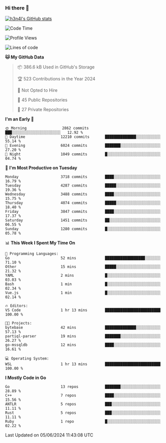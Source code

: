 ### Hi there 👋

[![h3n4l's GitHub stats](https://github-readme-stats.vercel.app/api?username=h3n4l&count_private=true&show_icons=true&theme=radical)](https://github.com/h3n4l/github-readme-stats)

<!--START_SECTION:waka-->
![Code Time](http://img.shields.io/badge/Code%20Time-1%2C872%20hrs%2010%20mins-blue)

![Profile Views](http://img.shields.io/badge/Profile%20Views-0-blue)

![Lines of code](https://img.shields.io/badge/From%20Hello%20World%20I%27ve%20Written-9.1%20million%20lines%20of%20code-blue)

**🐱 My GitHub Data** 

> 📦 386.6 kB Used in GitHub's Storage 
 > 
> 🏆 523 Contributions in the Year 2024
 > 
> 🚫 Not Opted to Hire
 > 
> 📜 45 Public Repositories 
 > 
> 🔑 27 Private Repositories 
 > 
**I'm an Early 🐤** 

```text
🌞 Morning                2862 commits        ███░░░░░░░░░░░░░░░░░░░░░░   12.92 % 
🌆 Daytime                12210 commits       ██████████████░░░░░░░░░░░   55.14 % 
🌃 Evening                6024 commits        ███████░░░░░░░░░░░░░░░░░░   27.20 % 
🌙 Night                  1049 commits        █░░░░░░░░░░░░░░░░░░░░░░░░   04.74 % 
```
📅 **I'm Most Productive on Tuesday** 

```text
Monday                   3718 commits        ████░░░░░░░░░░░░░░░░░░░░░   16.79 % 
Tuesday                  4287 commits        █████░░░░░░░░░░░░░░░░░░░░   19.36 % 
Wednesday                3488 commits        ████░░░░░░░░░░░░░░░░░░░░░   15.75 % 
Thursday                 4074 commits        █████░░░░░░░░░░░░░░░░░░░░   18.40 % 
Friday                   3847 commits        ████░░░░░░░░░░░░░░░░░░░░░   17.37 % 
Saturday                 1451 commits        ██░░░░░░░░░░░░░░░░░░░░░░░   06.55 % 
Sunday                   1280 commits        █░░░░░░░░░░░░░░░░░░░░░░░░   05.78 % 
```


📊 **This Week I Spent My Time On** 

```text
💬 Programming Languages: 
Go                       52 mins             ██████████████████░░░░░░░   71.10 % 
Other                    15 mins             █████░░░░░░░░░░░░░░░░░░░░   21.32 % 
YAML                     2 mins              █░░░░░░░░░░░░░░░░░░░░░░░░   03.03 % 
Bash                     1 min               █░░░░░░░░░░░░░░░░░░░░░░░░   02.34 % 
Vue.js                   1 min               █░░░░░░░░░░░░░░░░░░░░░░░░   02.14 % 

🔥 Editors: 
VS Code                  1 hr 13 mins        █████████████████████████   100.00 % 

🐱‍💻 Projects: 
bytebase                 42 mins             ██████████████░░░░░░░░░░░   57.13 % 
partiql-parser           19 mins             ███████░░░░░░░░░░░░░░░░░░   26.27 % 
go-mssqldb               12 mins             ████░░░░░░░░░░░░░░░░░░░░░   16.61 % 

💻 Operating System: 
WSL                      1 hr 13 mins        █████████████████████████   100.00 % 
```

**I Mostly Code in Go** 

```text
Go                       13 repos            ███████░░░░░░░░░░░░░░░░░░   28.89 % 
C++                      7 repos             ████░░░░░░░░░░░░░░░░░░░░░   15.56 % 
ANTLR                    5 repos             ███░░░░░░░░░░░░░░░░░░░░░░   11.11 % 
Rust                     5 repos             ███░░░░░░░░░░░░░░░░░░░░░░   11.11 % 
Ruby                     1 repo              █░░░░░░░░░░░░░░░░░░░░░░░░   02.22 % 
```




 Last Updated on 05/06/2024 11:43:08 UTC
<!--END_SECTION:waka-->

